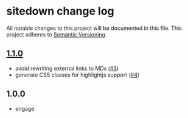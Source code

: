 # sitedown change log

All notable changes to this project will be documented in this file.
This project adheres to [Semantic Versioning](http://semver.org/).

## [1.1.0]
* avoid rewriting external links to MDs ([#3](https://github.com/ngoldman/sitedown/pull/3))
* generate CSS classes for highlightjs support ([#4](https://github.com/ngoldman/sitedown/pull/4))

## 1.0.0
* engage

[1.1.0]: https://github.com/ngoldman/sitedown/compare/v1.0.0...v1.1.1
